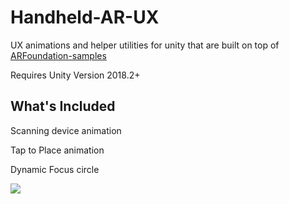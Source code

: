 # Handheld-AR-UX
UX animations and helper utilities for unity that are built on top of [ARFoundation-samples](https://github.com/unity-technologies/arfoundation-samples)

Requires Unity Version 2018.2+

## What's Included

Scanning device animation

Tap to Place animation

Dynamic Focus circle

<img src="External/ARUX.gif">
